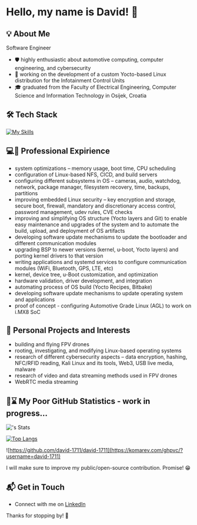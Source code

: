 # Hello, my name is David! 👋

## 💡 About Me

Software Engineer
- 🛡️ highly enthusiastic about automotive computing, computer engineering, and cybersecurity
- 🚙 working on the development of a custom Yocto-based Linux distribution for the Infotainment Control Units
- 🎓 graduated from the Faculty of Electrical Engineering, Computer Science and Information Technology in Osijek, Croatia

## 🛠️ Tech Stack

[![My Skills](https://skillicons.dev/icons?i=linux,bash,c,cpp,kali,ubuntu,qt,git,vscode,docker,raspberrypi,js,py)](https://skillicons.dev)

## 💻🚀 Professional Expirience

-	system optimizations – memory usage, boot time, CPU scheduling
-	configuration of Linux-based NFS, CICD, and build servers
-	configuring different subsystems in OS – cameras, audio, watchdog, network, package manager, filesystem recovery, time, backups, partitions
-	improving embedded Linux security – key encryption and storage, secure boot, firewall, mandatory and discretionary access control, password management, udev rules, CVE checks
-	improving and simplifying OS structure (Yocto layers and Git) to enable easy maintenance and upgrades of the system and to automate the build, upload, and deployment of OS artifacts
-	developing software update mechanisms to update the bootloader and different communication modules
-	upgrading BSP to newer versions (kernel, u-boot, Yocto layers) and porting kernel drivers to that version
-	writing applications and systemd services to configure communication modules (WiFi, Bluetooth, GPS, LTE, etc)
-	kernel, device tree, u-Boot customization, and optimization
-	hardware validation, driver development, and integration
-	automating process of OS build (Yocto Recipes, Bitbake)
-	developing software update mechanisms to update operating system and applications
-	proof of concept - configuring Automotive Grade Linux (AGL) to work on i.MX8 SoC

## 🔭 Personal Projects and Interests

-	building and flying FPV drones
-	rooting, investigating, and modifying Linux-based operating systems
-	research of different cybersecurity aspects – data encryption, hashing, NFC/RFID reading, Kali Linux and its tools, Web3, USB live media, malware
-	research of video and data streaming methods used in FPV drones
-	WebRTC media streaming

## 🚧⌛ My Poor GitHub Statistics - work in progress...

![<username>'s Stats](https://github-readme-stats.vercel.app/api?username=david-1711&theme=vue-dark&show_icons=true&hide_border=true&count_private=true)

[![Top Langs](https://github-readme-stats.vercel.app/api/top-langs/?username=david-1711&layout=compact&langs_count=10)](https://github.com/david-1711)

![https://github.com/david-1711/david-1711](https://komarev.com/ghpvc/?username=david-1711)

I will make sure to improve my public/open-source contribution. Promise! 😁

## 📬 Get in Touch

- Connect with me on [LinkedIn](https://linkedin.com/in/david-tkalčec-13b08816a)

Thanks for stopping by! 🚀
